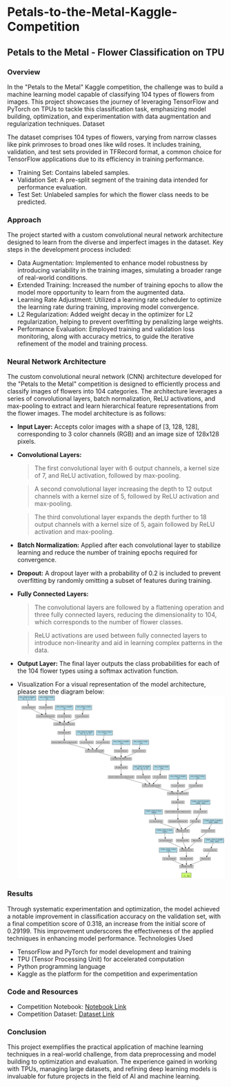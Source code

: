 # Petals-to-the-Metal-Kaggle-Competition

## Petals to the Metal - Flower Classification on TPU
### **Overview**

In the "Petals to the Metal" Kaggle competition, the challenge was to build a machine learning model capable of classifying 104 types of flowers from images. This project showcases the journey of leveraging TensorFlow and PyTorch on TPUs to tackle this classification task, emphasizing model building, optimization, and experimentation with data augmentation and regularization techniques.
Dataset

The dataset comprises 104 types of flowers, varying from narrow classes like pink primroses to broad ones like wild roses. It includes training, validation, and test sets provided in TFRecord format, a common choice for TensorFlow applications due to its efficiency in training performance.

* Training Set: Contains labeled samples.
* Validation Set: A pre-split segment of the training data intended for performance evaluation.
* Test Set: Unlabeled samples for which the flower class needs to be predicted.

### **Approach**

The project started with a custom convolutional neural network architecture designed to learn from the diverse and imperfect images in the dataset. Key steps in the development process included:

* Data Augmentation: Implemented to enhance model robustness by introducing variability in the training images, simulating a broader range of real-world conditions.
* Extended Training: Increased the number of training epochs to allow the model more opportunity to learn from the augmented data.
* Learning Rate Adjustment: Utilized a learning rate scheduler to optimize the learning rate during training, improving model convergence.
* L2 Regularization: Added weight decay in the optimizer for L2 regularization, helping to prevent overfitting by penalizing large weights.
* Performance Evaluation: Employed training and validation loss monitoring, along with accuracy metrics, to guide the iterative refinement of the model and training process.

### **Neural Network Architecture**

The custom convolutional neural network (CNN) architecture developed for the "Petals to the Metal" competition is designed to efficiently process and classify images of flowers into 104 categories. The architecture leverages a series of convolutional layers, batch normalization, ReLU activations, and max-pooling to extract and learn hierarchical feature representations from the flower images. The model architecture is as follows:

* **Input Layer:** Accepts color images with a shape of [3, 128, 128], corresponding to 3 color channels (RGB) and an image size of 128x128 pixels.

* **Convolutional Layers:**
  > The first convolutional layer with 6 output channels, a kernel size of 7, and ReLU activation, followed by max-pooling.
  
  > A second convolutional layer increasing the depth to 12 output channels with a kernel size of 5, followed by ReLU activation and max-pooling.
  
  > The third convolutional layer expands the depth further to 18 output channels with a kernel size of 5, again followed by ReLU activation and max-pooling.

* **Batch Normalization:** Applied after each convolutional layer to stabilize learning and reduce the number of training epochs required for convergence.

* **Dropout:** A dropout layer with a probability of 0.2 is included to prevent overfitting by randomly omitting a subset of features during training.

* **Fully Connected Layers:**
  > The convolutional layers are followed by a flattening operation and three fully connected layers, reducing the dimensionality to 104, which corresponds to the number of flower classes.

  > ReLU activations are used between fully connected layers to introduce non-linearity and aid in learning complex patterns in the data.

* **Output Layer:** The final layer outputs the class probabilities for each of the 104 flower types using a softmax activation function.

* Visualization
For a visual representation of the model architecture, please see the diagram below:
![Model Visualization](model_visualization.png) 



### **Results**

Through systematic experimentation and optimization, the model achieved a notable improvement in classification accuracy on the validation set, with a final competition score of 0.318, an increase from the initial score of 0.29199. This improvement underscores the effectiveness of the applied techniques in enhancing model performance.
Technologies Used

* TensorFlow and PyTorch for model development and training
* TPU (Tensor Processing Unit) for accelerated computation
* Python programming language
* Kaggle as the platform for the competition and experimentation

### **Code and Resources**

* Competition Notebook: [Notebook Link](https://www.kaggle.com/code/paulzhang15/petals-to-the-metal-3-21)
* Competition Dataset: [Dataset Link](https://www.kaggle.com/competitions/tpu-getting-started/data)

### **Conclusion**

This project exemplifies the practical application of machine learning techniques in a real-world challenge, from data preprocessing and model building to optimization and evaluation. The experience gained in working with TPUs, managing large datasets, and refining deep learning models is invaluable for future projects in the field of AI and machine learning.
